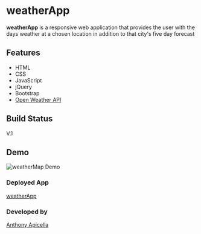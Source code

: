 # weatherApp

**weatherApp** is a responsive web application that provides the user with the days weather at a chosen location in addition to that city's five day forecast 

## Features

* HTML
* CSS
* JavaScript
* jQuery
* Bootstrap
* [Open Weather API](http://openweathermap.org/api)

## Build Status
V.1

## Demo

![weatherMap Demo](/assets/images/Weather.gif)

### Deployed App
[weatherApp](https://anthonyapicella.github.io/weatherApp/)
### Developed by
[Anthony Apicella](https://github.com/anthonyapicella)
